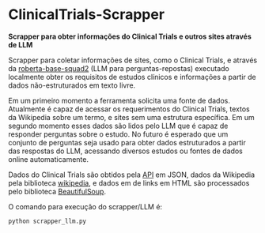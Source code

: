 # ClinicalTrials-Scrapper
**Scrapper para obter informações do Clinical Trials e outros sites através de LLM**

Scrapper para coletar informações de sites, como o Clinical Trials, e através da [roberta-base-squad2](https://huggingface.co/deepset/roberta-base-squad2) (LLM para perguntas-repostas) executado localmente obter os requisitos de estudos clínicos e informações a partir de dados não-estruturados em texto livre.

Em um primeiro momento a ferramenta solicita uma fonte de dados.
Atualmente é capaz de acessar os requerimentos do Clinical Trials, textos da Wikipedia sobre um termo, e sites sem uma estrutura específica.
Em um segundo momento esses dados são lidos pelo LLM que é capaz de responder perguntas sobre o estudo.
No futuro é esperado que um conjunto de perguntas seja usado para obter dados estruturados a partir das respostas do LLM, acessando diversos estudos ou fontes de dados online automaticamente.

Dados do Clinical Trials são obtidos pela [API](https://classic.clinicaltrials.gov/api/gui) em JSON, dados da Wikipedia pela biblioteca [wikipedia](https://pypi.org/project/wikipedia/), e dados em de links em HTML são processados pelo biblioteca [BeautifulSoup](https://www.crummy.com/software/BeautifulSoup/).

O comando para execução do scrapper/LLM é:
```Sh
python scrapper_llm.py
```
